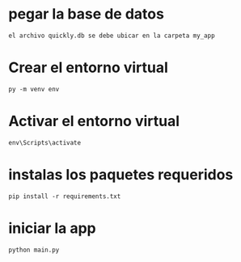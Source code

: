 # pegar la base de datos
    el archivo quickly.db se debe ubicar en la carpeta my_app
    
# Crear el entorno virtual
    py -m venv env
    
# Activar el entorno virtual
    env\Scripts\activate

# instalas los paquetes requeridos
    pip install -r requirements.txt

# iniciar la app
    python main.py


    